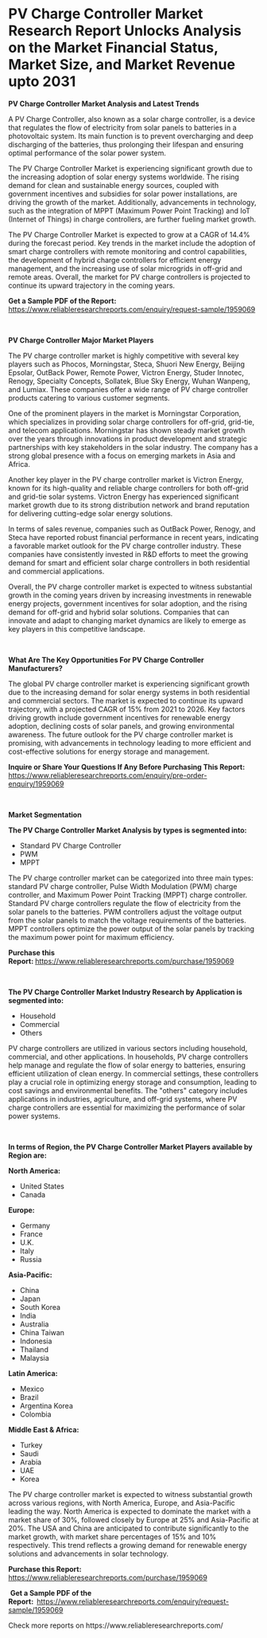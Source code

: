 <p><h1>PV Charge Controller Market Research Report Unlocks Analysis on the Market Financial Status, Market Size, and Market Revenue upto 2031</h1></p><p><strong>PV Charge Controller Market Analysis and Latest Trends</strong></p>
<p><p>A PV Charge Controller, also known as a solar charge controller, is a device that regulates the flow of electricity from solar panels to batteries in a photovoltaic system. Its main function is to prevent overcharging and deep discharging of the batteries, thus prolonging their lifespan and ensuring optimal performance of the solar power system.</p><p>The PV Charge Controller Market is experiencing significant growth due to the increasing adoption of solar energy systems worldwide. The rising demand for clean and sustainable energy sources, coupled with government incentives and subsidies for solar power installations, are driving the growth of the market. Additionally, advancements in technology, such as the integration of MPPT (Maximum Power Point Tracking) and IoT (Internet of Things) in charge controllers, are further fueling market growth.</p><p>The PV Charge Controller Market is expected to grow at a CAGR of 14.4% during the forecast period. Key trends in the market include the adoption of smart charge controllers with remote monitoring and control capabilities, the development of hybrid charge controllers for efficient energy management, and the increasing use of solar microgrids in off-grid and remote areas. Overall, the market for PV charge controllers is projected to continue its upward trajectory in the coming years.</p></p>
<p><strong>Get a Sample PDF of the Report:&nbsp;</strong> <a href="https://www.reliableresearchreports.com/enquiry/request-sample/1959069">https://www.reliableresearchreports.com/enquiry/request-sample/1959069</a></p>
<p>&nbsp;</p>
<p><strong>PV Charge Controller Major Market Players</strong></p>
<p><p>The PV charge controller market is highly competitive with several key players such as Phocos, Morningstar, Steca, Shuori New Energy, Beijing Epsolar, OutBack Power, Remote Power, Victron Energy, Studer Innotec, Renogy, Specialty Concepts, Sollatek, Blue Sky Energy, Wuhan Wanpeng, and Lumiax. These companies offer a wide range of PV charge controller products catering to various customer segments.</p><p>One of the prominent players in the market is Morningstar Corporation, which specializes in providing solar charge controllers for off-grid, grid-tie, and telecom applications. Morningstar has shown steady market growth over the years through innovations in product development and strategic partnerships with key stakeholders in the solar industry. The company has a strong global presence with a focus on emerging markets in Asia and Africa.</p><p>Another key player in the PV charge controller market is Victron Energy, known for its high-quality and reliable charge controllers for both off-grid and grid-tie solar systems. Victron Energy has experienced significant market growth due to its strong distribution network and brand reputation for delivering cutting-edge solar energy solutions.</p><p>In terms of sales revenue, companies such as OutBack Power, Renogy, and Steca have reported robust financial performance in recent years, indicating a favorable market outlook for the PV charge controller industry. These companies have consistently invested in R&D efforts to meet the growing demand for smart and efficient solar charge controllers in both residential and commercial applications.</p><p>Overall, the PV charge controller market is expected to witness substantial growth in the coming years driven by increasing investments in renewable energy projects, government incentives for solar adoption, and the rising demand for off-grid and hybrid solar solutions. Companies that can innovate and adapt to changing market dynamics are likely to emerge as key players in this competitive landscape.</p></p>
<p>&nbsp;</p>
<p><strong>What Are The Key Opportunities For PV Charge Controller Manufacturers?</strong></p>
<p><p>The global PV charge controller market is experiencing significant growth due to the increasing demand for solar energy systems in both residential and commercial sectors. The market is expected to continue its upward trajectory, with a projected CAGR of 15% from 2021 to 2026. Key factors driving growth include government incentives for renewable energy adoption, declining costs of solar panels, and growing environmental awareness. The future outlook for the PV charge controller market is promising, with advancements in technology leading to more efficient and cost-effective solutions for energy storage and management.</p></p>
<p><strong>Inquire or Share Your Questions If Any Before Purchasing This Report:</strong> <a href="https://www.reliableresearchreports.com/enquiry/pre-order-enquiry/1959069">https://www.reliableresearchreports.com/enquiry/pre-order-enquiry/1959069</a></p>
<p>&nbsp;</p>
<p><strong>Market Segmentation</strong></p>
<p><strong>The PV Charge Controller Market Analysis by types is segmented into:</strong></p>
<p><ul><li>Standard PV Charge Controller</li><li>PWM</li><li>MPPT</li></ul></p>
<p><p>The PV charge controller market can be categorized into three main types: standard PV charge controller, Pulse Width Modulation (PWM) charge controller, and Maximum Power Point Tracking (MPPT) charge controller. Standard PV charge controllers regulate the flow of electricity from the solar panels to the batteries. PWM controllers adjust the voltage output from the solar panels to match the voltage requirements of the batteries. MPPT controllers optimize the power output of the solar panels by tracking the maximum power point for maximum efficiency.</p></p>
<p><strong>Purchase this Report:&nbsp;</strong><a href="https://www.reliableresearchreports.com/purchase/1959069">https://www.reliableresearchreports.com/purchase/1959069</a></p>
<p>&nbsp;</p>
<p><strong>The PV Charge Controller Market Industry Research by Application is segmented into:</strong></p>
<p><ul><li>Household</li><li>Commercial</li><li>Others</li></ul></p>
<p><p>PV charge controllers are utilized in various sectors including household, commercial, and other applications. In households, PV charge controllers help manage and regulate the flow of solar energy to batteries, ensuring efficient utilization of clean energy. In commercial settings, these controllers play a crucial role in optimizing energy storage and consumption, leading to cost savings and environmental benefits. The "others" category includes applications in industries, agriculture, and off-grid systems, where PV charge controllers are essential for maximizing the performance of solar power systems.</p></p>
<p>&nbsp;</p>
<p><strong>In terms of Region, the PV Charge Controller Market Players available by Region are:</strong></p>
<p>
    <p> <strong> North America: </strong>
        <ul>
            <li>United States</li>
            <li>Canada</li>
        </ul>
        </p> 
    <p> <strong> Europe: </strong>
        <ul>
            <li>Germany</li>
            <li>France</li>
            <li>U.K.</li>
            <li>Italy</li>
            <li>Russia</li>
        </ul>
        </p> 
    <p> <strong> Asia-Pacific: </strong>
        <ul>
            <li>China</li>
            <li>Japan</li>
            <li>South Korea</li>
            <li>India</li>
            <li>Australia</li>
            <li>China Taiwan</li>
            <li>Indonesia</li>
            <li>Thailand</li>
            <li>Malaysia</li>
        </ul>
        </p> 
    <p> <strong> Latin America: </strong>
        <ul>
            <li>Mexico</li>
            <li>Brazil</li>
            <li>Argentina Korea</li>
            <li>Colombia</li>
        </ul>
        </p> 
    <p> <strong> Middle East & Africa: </strong>
        <ul>
            <li>Turkey</li>
            <li>Saudi</li>
            <li>Arabia</li>
            <li>UAE</li>
            <li>Korea</li>
        </ul>
    </p>
    </p>
<p><p>The PV charge controller market is expected to witness substantial growth across various regions, with North America, Europe, and Asia-Pacific leading the way. North America is expected to dominate the market with a market share of 30%, followed closely by Europe at 25% and Asia-Pacific at 20%. The USA and China are anticipated to contribute significantly to the market growth, with market share percentages of 15% and 10% respectively. This trend reflects a growing demand for renewable energy solutions and advancements in solar technology.</p></p>
<p><strong>Purchase this Report: </strong><a href="https://www.reliableresearchreports.com/purchase/1959069">https://www.reliableresearchreports.com/purchase/1959069</a></p>
<p>&nbsp;<strong>Get a Sample PDF of the Report:&nbsp;&nbsp;</strong><a href="https://www.reliableresearchreports.com/enquiry/request-sample/1959069">https://www.reliableresearchreports.com/enquiry/request-sample/1959069</a></p>
<p><strong></strong></p>
<p>Check more reports on https://www.reliableresearchreports.com/</p>